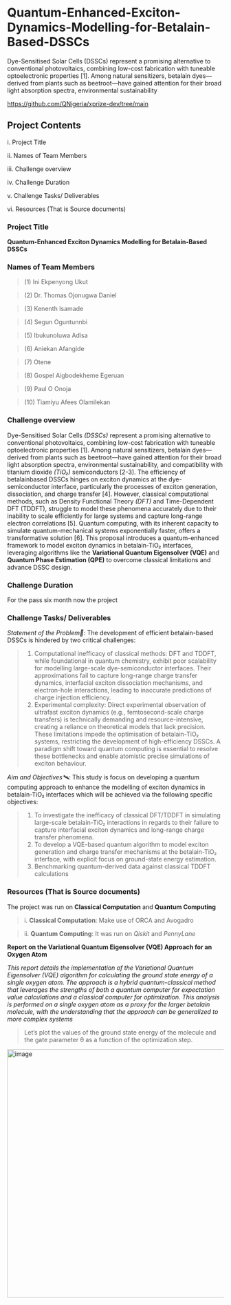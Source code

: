 # Quantum-Enhanced-Exciton-Dynamics-Modelling-for-Betalain-Based-DSSCs
Dye-Sensitised Solar Cells (DSSCs) represent a promising alternative to conventional photovoltaics, combining low-cost fabrication with tuneable optoelectronic properties [1]. Among natural sensitizers, betalain dyes—derived from plants such as beetroot—have gained attention for their broad light absorption spectra, environmental sustainability

https://github.com/QNigeria/xprize-dev/tree/main

## Project Contents

i. Project Title

ii. Names of Team Members

iii. Challenge overview

iv. Challenge Duration

v. Challenge Tasks/ Deliverables

vi. Resources (That is Source documents)

###  Project Title
 **Quantum-Enhanced Exciton Dynamics Modelling for Betalain-Based DSSCs**

### Names of Team Members
> (1) Ini Ekpenyong Ukut

> (2) Dr. Thomas Ojonugwa Daniel

> (3) Kenenth Isamade

> (4) Segun Oguntunnbi

> (5) Ibukunoluwa Adisa

> (6) Aniekan Afangide

> (7) Otene

> (8) Gospel Aigbodekheme Egeruan

> (9) Paul O Onoja

> (10) Tiamiyu Afees Olamilekan

### Challenge overview
Dye-Sensitised Solar Cells *(DSSCs)* represent a promising alternative to conventional photovoltaics, combining low-cost fabrication with tuneable optoelectronic properties [1]. Among natural sensitizers, betalain dyes—derived from plants such as beetroot—have gained attention for their broad light absorption spectra, environmental sustainability, and compatibility with titanium dioxide *(TiO₂)* semiconductors [2-3]. The efficiency of betalainbased DSSCs hinges on exciton dynamics at the dye-semiconductor interface, particularly the processes of exciton generation, dissociation, and charge transfer [4]. However, classical computational methods, such as Density Functional Theory *(DFT)* and Time-Dependent DFT (TDDFT), struggle to model these phenomena accurately due to their inability to scale efficiently for large systems and capture long-range electron correlations [5]. Quantum computing, with its inherent capacity to simulate quantum-mechanical systems exponentially faster, offers a transformative solution [6]. This proposal introduces a quantum-enhanced framework to model exciton dynamics in betalain-TiO₂ interfaces, leveraging algorithms like the **Variational Quantum Eigensolver (VQE)** and **Quantum Phase Estimation (QPE)** to overcome classical limitations and advance DSSC design.

### Challenge Duration
For the pass six month now the project 

### Challenge Tasks/ Deliverables
 _Statement of the Problem🏹_: The development of efficient betalain-based DSSCs is hindered by two critical challenges:
> 1. Computational inefficacy of classical methods: DFT and TDDFT, while foundational in quantum chemistry, exhibit poor scalability for modelling large-scale dye-semiconductor interfaces. Their approximations fail to capture long-range charge transfer dynamics, interfacial exciton dissociation mechanisms, and electron-hole interactions, leading to inaccurate predictions of charge injection efficiency.
> 2. Experimental complexity: Direct experimental observation of ultrafast exciton dynamics (e.g., femtosecond-scale charge transfers) is technically demanding and resource-intensive, creating a reliance on theoretical models that lack precision.
These limitations impede the optimisation of betalain-TiO₂ systems, restricting the development of high-efficiency DSSCs. A paradigm shift toward quantum computing is essential to resolve these bottlenecks and enable atomistic precise simulations of exciton behaviour.

_Aim and Objectives🛰️_: This study is focus on developing a quantum computing approach to enhance the modelling of exciton dynamics in betalain-TiO₂ interfaces which will be achieved via the following specific objectives:
> 1. To investigate the inefficacy of classical DFT/TDDFT in simulating large-scale betalain-TiO₂ interactions in regards to their failure to capture interfacial exciton dynamics and long-range charge transfer phenomena.
> 2. To develop a VQE-based quantum algorithm to model exciton generation and charge transfer mechanisms at the betalain-TiO₂ interface, with explicit focus on ground-state energy estimation.
> 3. Benchmarking quantum-derived data against classical TDDFT calculations

### Resources (That is Source documents)
The project was run on **Classical Computation** and **Quantum Computing**
> i. **Classical Computation**: Make use of ORCA and Avogadro

> ii. **Quantum Computing**: It was run on _Qiskit_ and _PennyLane_

   **Report on the Variational Quantum Eigensolver (VQE) Approach for an Oxygen Atom**

  _This report details the implementation of the Variational Quantum Eigensolver (VQE) algorithm for calculating the ground state energy of a single oxygen atom. The approach is a hybrid quantum-classical method that leverages the strengths of both a quantum computer for expectation value calculations and a classical computer for optimization. This analysis is performed on a single oxygen atom as a proxy for the larger betalain molecule, with the understanding that the approach can be generalized to more complex systems_

> Let’s plot the values of the ground state energy of the molecule and the gate parameter θ as a function of the optimization step.

<img width="1018" height="576" alt="image" src="https://github.com/user-attachments/assets/fef23cff-df22-48a3-90f5-7d5c2c4094d8" />
